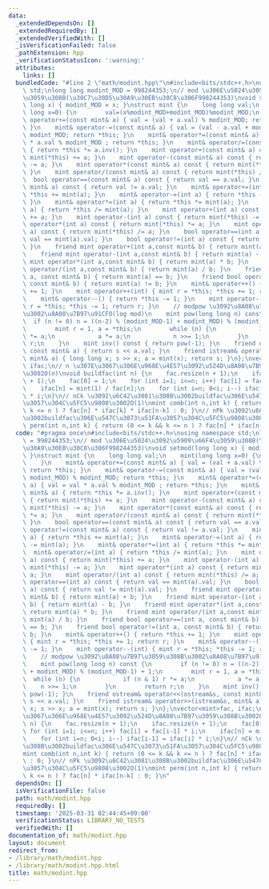 ```yaml
---
data:
  _extendedDependsOn: []
  _extendedRequiredBy: []
  _extendedVerifiedWith: []
  _isVerificationFailed: false
  _pathExtension: hpp
  _verificationStatusIcon: ':warning:'
  attributes:
    links: []
  bundledCode: "#line 2 \"math/modint.hpp\"\n#include<bits/stdc++.h>\nusing namespace\
    \ std;\nlong long modint_MOD = 998244353;\n// mod \u306E\u5024\u3092\u5909\u66F4\
    \u3059\u308B(\u30C7\u30D5\u30A9\u30EB\u30C8\u306F998244353)\nvoid setmod(long\
    \ long x) { modint_MOD = x; }\nstruct mint {\n    long long val;\n    mint(long\
    \ long x=0) {\n        val=(x%modint_MOD+modint_MOD)%modint_MOD;\n    }\n    mint&\
    \ operator+=(const mint& a) { val = (val + a.val) % modint_MOD; return *this;\
    \ }\n    mint& operator-=(const mint& a) { val = (val - a.val + modint_MOD) %\
    \ modint_MOD; return *this; }\n    mint& operator*=(const mint& a) { val = val\
    \ * a.val % modint_MOD ; return *this; }\n    mint& operator/=(const mint& a)\
    \ { return *this *= a.inv(); }\n    mint operator+(const mint& a) const { return\
    \ mint(*this) += a; }\n    mint operator-(const mint& a) const { return mint(*this)\
    \ -= a; }\n    mint operator*(const mint& a) const { return mint(*this) *= a;\
    \ }\n    mint operator/(const mint& a) const { return mint(*this) /= a; }\n  \
    \  bool operator==(const mint& a) const { return val == a.val; }\n    bool operator!=(const\
    \ mint& a) const { return val != a.val; }\n    mint& operator+=(int a) { return\
    \ *this += mint(a); }\n    mint& operator-=(int a) { return *this -= mint(a);\
    \ }\n    mint& operator*=(int a) { return *this *= mint(a); }\n    mint& operator/=(int\
    \ a) { return *this /= mint(a); }\n    mint operator+(int a) const { return mint(*this)\
    \ += a; }\n    mint operator-(int a) const { return mint(*this) -= a; }\n    mint\
    \ operator*(int a) const { return mint(*this) *= a; }\n    mint operator/(int\
    \ a) const { return mint(*this) /= a; }\n    bool operator==(int a) const { return\
    \ val == mint(a).val; }\n    bool operator!=(int a) const { return val != mint(a).val;\
    \ }\n    friend mint operator+(int a,const mint& b) { return mint(a) + b; }\n\
    \    friend mint operator-(int a,const mint& b) { return mint(a) - b; }\n    friend\
    \ mint operator*(int a,const mint& b) { return mint(a) * b; }\n    friend mint\
    \ operator/(int a,const mint& b) { return mint(a) / b; }\n    friend bool operator==(int\
    \ a, const mint& b) { return mint(a) == b; }\n    friend bool operator!=(int a,\
    \ const mint& b) { return mint(a) != b; }\n    mint& operator++() { return *this\
    \ += 1; }\n    mint operator++(int) { mint r = *this; *this += 1; return r; }\n\
    \    mint& operator--() { return *this -= 1; }\n    mint operator--(int) { mint\
    \ r = *this; *this -= 1; return r; }\n    // modpow \u3092\u8A08\u7B97\u3059\u308B\
    \u3002\u8A08\u7B97\u91CFO(log mod)\n    mint pow(long long n) const {\n      \
    \  if (n != 0) n = ((n-2) % (modint_MOD-1) + modint_MOD) % (modint_MOD-1) + 1;\n\
    \        mint r = 1, a = *this;\n        while (n) {\n            if (n & 1) r\
    \ *= a;\n            a *= a;\n            n >>= 1;\n        }\n        return\
    \ r;\n    }\n    mint inv() const { return pow(-1); }\n    friend ostream& operator<<(ostream&s,\
    \ const mint& a) { return s << a.val; }\n    friend istream& operator>>(istream&s,\
    \ mint& a) { long long x; s >> x; a = mint(x); return s; }\n};\nvector<mint>fac,\
    \ ifac;\n// n \u307E\u3067\u306E\u968E\u4E57\u3092\u524D\u8A08\u7B97\u3059\u308B\
    \u3002O(n)\nvoid buildfac(int n) {\n    fac.resize(n + 1);\n    ifac.resize(n\
    \ + 1);\n    fac[0] = 1;\n    for (int i=1; i<=n; i++) fac[i] = fac[i-1] * i;\n\
    \    ifac[n] = mint(1) / fac[n];\n    for (int i=n; 0<i; i--) ifac[i-1] = ifac[i]\
    \ * i;\n}\n// nCk \u3092\u6C42\u3081\u308B\u3002buildfac\u306E\u547C\u3073\u51FA\
    \u3057\u304C\u5FC5\u9808\u3002O(1)\nmint comb(int n,int k) { return (0 <= k &&\
    \ k <= n ) ? fac[n] * ifac[k] * ifac[n-k] : 0; }\n// nPk \u3092\u6C42\u3081\u308B\
    \u3002buildfac\u306E\u547C\u3073\u51FA\u3057\u304C\u5FC5\u9808\u3002O(1)\nmint\
    \ perm(int n,int k) { return (0 <= k && k <= n ) ? fac[n] * ifac[n-k] : 0; }\n"
  code: "#pragma once\n#include<bits/stdc++.h>\nusing namespace std;\nlong long modint_MOD\
    \ = 998244353;\n// mod \u306E\u5024\u3092\u5909\u66F4\u3059\u308B(\u30C7\u30D5\
    \u30A9\u30EB\u30C8\u306F998244353)\nvoid setmod(long long x) { modint_MOD = x;\
    \ }\nstruct mint {\n    long long val;\n    mint(long long x=0) {\n        val=(x%modint_MOD+modint_MOD)%modint_MOD;\n\
    \    }\n    mint& operator+=(const mint& a) { val = (val + a.val) % modint_MOD;\
    \ return *this; }\n    mint& operator-=(const mint& a) { val = (val - a.val +\
    \ modint_MOD) % modint_MOD; return *this; }\n    mint& operator*=(const mint&\
    \ a) { val = val * a.val % modint_MOD ; return *this; }\n    mint& operator/=(const\
    \ mint& a) { return *this *= a.inv(); }\n    mint operator+(const mint& a) const\
    \ { return mint(*this) += a; }\n    mint operator-(const mint& a) const { return\
    \ mint(*this) -= a; }\n    mint operator*(const mint& a) const { return mint(*this)\
    \ *= a; }\n    mint operator/(const mint& a) const { return mint(*this) /= a;\
    \ }\n    bool operator==(const mint& a) const { return val == a.val; }\n    bool\
    \ operator!=(const mint& a) const { return val != a.val; }\n    mint& operator+=(int\
    \ a) { return *this += mint(a); }\n    mint& operator-=(int a) { return *this\
    \ -= mint(a); }\n    mint& operator*=(int a) { return *this *= mint(a); }\n  \
    \  mint& operator/=(int a) { return *this /= mint(a); }\n    mint operator+(int\
    \ a) const { return mint(*this) += a; }\n    mint operator-(int a) const { return\
    \ mint(*this) -= a; }\n    mint operator*(int a) const { return mint(*this) *=\
    \ a; }\n    mint operator/(int a) const { return mint(*this) /= a; }\n    bool\
    \ operator==(int a) const { return val == mint(a).val; }\n    bool operator!=(int\
    \ a) const { return val != mint(a).val; }\n    friend mint operator+(int a,const\
    \ mint& b) { return mint(a) + b; }\n    friend mint operator-(int a,const mint&\
    \ b) { return mint(a) - b; }\n    friend mint operator*(int a,const mint& b) {\
    \ return mint(a) * b; }\n    friend mint operator/(int a,const mint& b) { return\
    \ mint(a) / b; }\n    friend bool operator==(int a, const mint& b) { return mint(a)\
    \ == b; }\n    friend bool operator!=(int a, const mint& b) { return mint(a) !=\
    \ b; }\n    mint& operator++() { return *this += 1; }\n    mint operator++(int)\
    \ { mint r = *this; *this += 1; return r; }\n    mint& operator--() { return *this\
    \ -= 1; }\n    mint operator--(int) { mint r = *this; *this -= 1; return r; }\n\
    \    // modpow \u3092\u8A08\u7B97\u3059\u308B\u3002\u8A08\u7B97\u91CFO(log mod)\n\
    \    mint pow(long long n) const {\n        if (n != 0) n = ((n-2) % (modint_MOD-1)\
    \ + modint_MOD) % (modint_MOD-1) + 1;\n        mint r = 1, a = *this;\n      \
    \  while (n) {\n            if (n & 1) r *= a;\n            a *= a;\n        \
    \    n >>= 1;\n        }\n        return r;\n    }\n    mint inv() const { return\
    \ pow(-1); }\n    friend ostream& operator<<(ostream&s, const mint& a) { return\
    \ s << a.val; }\n    friend istream& operator>>(istream&s, mint& a) { long long\
    \ x; s >> x; a = mint(x); return s; }\n};\nvector<mint>fac, ifac;\n// n \u307E\
    \u3067\u306E\u968E\u4E57\u3092\u524D\u8A08\u7B97\u3059\u308B\u3002O(n)\nvoid buildfac(int\
    \ n) {\n    fac.resize(n + 1);\n    ifac.resize(n + 1);\n    fac[0] = 1;\n   \
    \ for (int i=1; i<=n; i++) fac[i] = fac[i-1] * i;\n    ifac[n] = mint(1) / fac[n];\n\
    \    for (int i=n; 0<i; i--) ifac[i-1] = ifac[i] * i;\n}\n// nCk \u3092\u6C42\u3081\
    \u308B\u3002buildfac\u306E\u547C\u3073\u51FA\u3057\u304C\u5FC5\u9808\u3002O(1)\n\
    mint comb(int n,int k) { return (0 <= k && k <= n ) ? fac[n] * ifac[k] * ifac[n-k]\
    \ : 0; }\n// nPk \u3092\u6C42\u3081\u308B\u3002buildfac\u306E\u547C\u3073\u51FA\
    \u3057\u304C\u5FC5\u9808\u3002O(1)\nmint perm(int n,int k) { return (0 <= k &&\
    \ k <= n ) ? fac[n] * ifac[n-k] : 0; }\n"
  dependsOn: []
  isVerificationFile: false
  path: math/modint.hpp
  requiredBy: []
  timestamp: '2025-03-31 02:44:45+09:00'
  verificationStatus: LIBRARY_NO_TESTS
  verifiedWith: []
documentation_of: math/modint.hpp
layout: document
redirect_from:
- /library/math/modint.hpp
- /library/math/modint.hpp.html
title: math/modint.hpp
---
```

